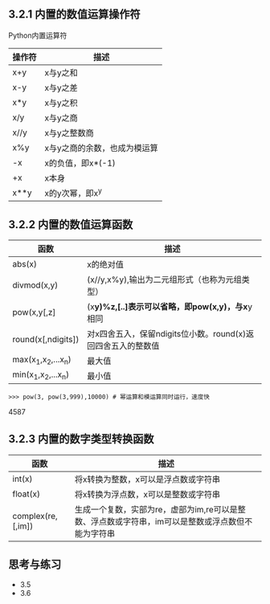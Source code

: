 ## 3.2.1 内置的数值运算操作符
Python内置运算符

操作符 | 描述
------|----
x+y | x与y之和
x-y | x与y之差
x*y | x与y之积
x/y | x与y之商
x//y | x与y之整数商
x%y | x与y之商的余数，也成为模运算
-x | x的负值，即x*(-1)
+x | x本身
x**y | x的y次幂，即x<sup>y</sup>

## 3.2.2 内置的数值运算函数

函数 | 描述
----|----
abs(x) | x的绝对值
divmod(x,y) | (x//y,x%y),输出为二元组形式（也称为元组类型）
pow(x,y[,z] | (x**y)%z,[..]表示可以省略，即pow(x,y)，与x**y相同
round(x[,ndigits]) | 对x四舍五入，保留ndigits位小数。round(x)返回四舍五入的整数值
max(x<sub>1</sub>,x<sub>2</sub>,...x<sub>n</sub>) | 最大值
min(x<sub>1</sub>,x<sub>2</sub>,...x<sub>n</sub>) | 最小值

    >>> pow(3, pow(3,999),10000) # 幂运算和模运算同时运行，速度快
4587

## 3.2.3 内置的数字类型转换函数

函数 | 描述
----|-----
int(x) | 将x转换为整数，x可以是浮点数或字符串
float(x) | 将x转换为浮点数，x可以是整数或字符串
complex(re,[,im]) | 生成一个复数，实部为re，虚部为im,re可以是整数、浮点数或字符串，im可以是整数或浮点数但不能为字符串

## 思考与练习

- 3.5
- 3.6

